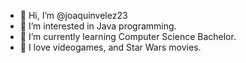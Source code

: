 - 👋 Hi, I’m @joaquinvelez23
- 👀 I’m interested in Java programming.
- 🌱 I’m currently learning Computer Science Bachelor.
- 👾 I love videogames, and Star Wars movies.
<!---
joaquinvelez23/joaquinvelez23 is a ✨ special ✨ repository because its `README.md` (this file) appears on your GitHub profile.
You can click the Preview link to take a look at your changes.
--->
